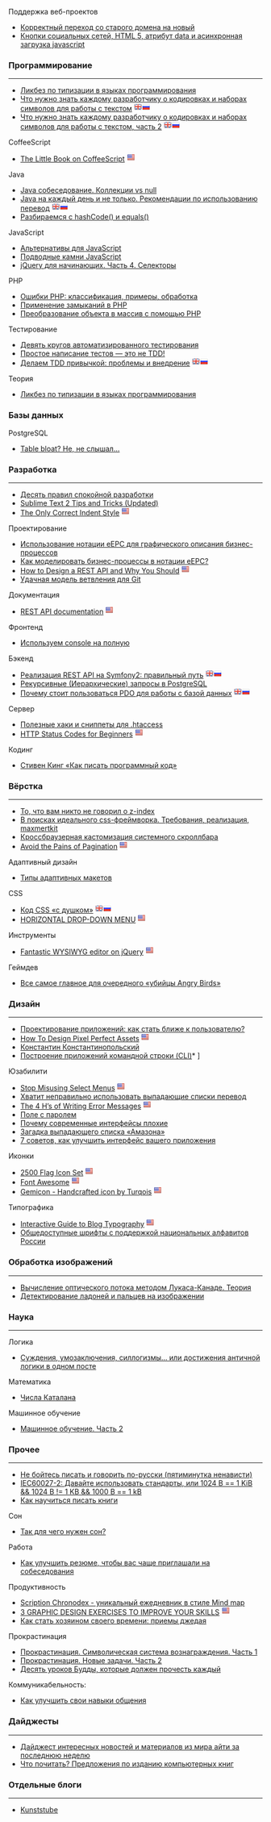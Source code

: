 Поддержка веб-проектов

* [Корректный переход со старого домена на новый](http://habrahabr.ru/post/168471/)
* [Кнопки социальных сетей, HTML 5, атрибут data и асинхронная загрузка javascript](http://habrahabr.ru/post/166831/)

### Программирование
---

* [Ликбез по типизации в языках программирования](http://habrahabr.ru/post/161205/)
* [Что нужно знать каждому разработчику о кодировках и наборах символов для работы с текстом](http://habrahabr.ru/post/158639/) [![eng]](http://kunststube.net/encoding/)![rus] 
* [Что нужно знать каждому разработчику о кодировках и наборах символов для работы с текстом, часть 2](http://habrahabr.ru/post/158895/) [![eng]](http://kunststube.net/encoding/)![rus]

CoffeeScript

* [The Little Book on CoffeeScript](http://arcturo.github.com/library/coffeescript/) ![us]

Java

* [Java собеседование. Коллекции vs null](http://habrahabr.ru/post/164027/)
* [Java на каждый день и не только. Рекомендации по использованию перевод](http://habrahabr.ru/post/167291/) [![eng]](http://nurkiewicz.blogspot.ru/2012/10/java-features-applicability.html)![rus]
* [Разбираемся с hashCode() и equals()](http://habrahabr.ru/post/168195/)

JavaScript

* [Альтернативы для JavaScript](http://habrahabr.ru/post/163033/)
* [Подводные камни JavaScript](http://habrahabr.ru/post/159313/)
* [jQuery для начинающих. Часть 4. Селекторы](http://habrahabr.ru/post/51717/)

PHP

* [Ошибки PHP: классификация, примеры, обработка](http://habrahabr.ru/post/161483/)
* [Применение замыканий в PHP](http://habrahabr.ru/post/147620/)
* [Преобразование объекта в массив с помощью PHP](http://www.superpupersite.com/php/preobrazovanie-obekta-v-massiv-s-pomoshyu-php/)

Тестирование

* [Девять кругов автоматизированного тестирования](http://habrahabr.ru/post/168451/)
* [Простое написание тестов — это не TDD!](http://habrahabr.ru/post/162417/)
* [Делаем TDD привычкой: проблемы и внедрение](http://habrahabr.ru/company/scrumtrek/blog/157729/) [![eng]](http://www.infoq.com/articles/levison-TDD-adoption-strategy)![rus]

Теория

* [Ликбез по типизации в языках программирования](http://habrahabr.ru/post/161205/)

### Базы данных

PostgreSQL

* [Table bloat? Не, не слышал…](http://habrahabr.ru/post/169939/)

### Разработка
---

* [Десять правил спокойной разработки](http://habrahabr.ru/post/158095/)
* [Sublime Text 2 Tips and Tricks (Updated)](http://net.tutsplus.com/tutorials/tools-and-tips/sublime-text-2-tips-and-tricks/)
* [The Only Correct Indent Style](http://www.terminally-incoherent.com/blog/2009/04/10/the-only-correct-indent-style/) ![us]

Проектирование

* [Использование нотации eEPC для графического описания бизнес-процессов](http://habrahabr.ru/post/143273/)
* [Как моделировать бизнес-процессы в нотации eEPC?](http://habrahabr.ru/post/137086/)
* [How to Design a REST API and Why You Should](http://www.websanova.com/tutorials/web-services/how-to-design-a-rest-api-and-why-you-should#.UScL3olI-FZ) ![us]
* [Удачная модель ветвления для Git](http://habrahabr.ru/post/106912/)

Документация

* [REST API documentation](http://apiary.io/) ![us]

Фронтенд

* [Используем console на полную](http://habrahabr.ru/post/114483/)

Бэкенд

* [Реализация REST API на Symfony2: правильный путь](http://habrahabr.ru/post/148951/) [![eng]](http://williamdurand.fr/2012/08/02/rest-apis-with-symfony2-the-right-way/)![rus]
* [Рекурсивные (Иерархические) запросы в PostgreSQL](http://habrahabr.ru/post/73700/)
* [Почему стоит пользоваться PDO для работы с базой данных](http://habrahabr.ru/post/137664/) [![eng]](http://net.tutsplus.com/tutorials/php/why-you-should-be-using-phps-pdo-for-database-access/)![rus]

Сервер

* [Полезные хаки и сниппеты для .htaccess](http://habrahabr.ru/post/165701/)
* [HTTP Status Codes for Beginners](http://www.addedbytes.com/articles/for-beginners/http-status-codes/) ![us]

Кодинг

* [Стивен Кинг «Как писать программный код»](http://habrahabr.ru/company/infopulse/blog/173017/)



### Вёрстка
---

* [То, что вам никто не говорил о z-index](http://habrahabr.ru/post/166435/)
* [В поисках идеального css-фреймворка. Требования, реализация, maxmertkit](http://habrahabr.ru/post/165373/)
* [Кроссбраузерная кастомизация системного скроллбара](http://habrahabr.ru/company/2gis/blog/169359/)
* [Avoid the Pains of Pagination](http://uxmovement.com/navigation/avoid-the-pains-of-pagination/?utm_source=feedburner&utm_medium=feed&utm_campaign=Feed%3A+uxmovement+%28UX+Movement%29) ![us]

Адаптивный дизайн

* [Типы адаптивных макетов](http://koulikov.com/2012/11/responsive-layouts/?utm_source=feedburner&utm_medium=feed&utm_campaign=Feed:+koulikov+(koulikov.com))


CSS

* [Код CSS «с душком»](http://habrahabr.ru/post/160177/) [![eng]](http://csswizardry.com/2012/11/code-smells-in-css/)![rus]
* [HORIZONTAL DROP-DOWN MENU](http://tympanus.net/codrops/2013/03/05/horizontal-drop-down-menu/?utm_source=feedburner&utm_medium=feed&utm_campaign=Feed%3A+tympanus+%28Codrops%29) ![us]

Инструменты

* [Fantastic WYSIWYG editor on jQuery](http://imperavi.com/redactor/) ![us]

Геймдев

* [Все самое главное для очередного «убийцы Angry Birds»](http://habrahabr.ru/post/165347/)


### Дизайн
---

* [Проектирование приложений: как стать ближе к пользователю?](http://habrahabr.ru/company/microsoft/blog/164233/)
* [How To Design Pixel Perfect Assets](http://blog.mengto.com/how-to-design-pixel-perfect-assets/) ![us]
* [Константин Константинопольский](http://tema.livejournal.com/1322108.html)
* [Построение приложений командной строки (CLI)](http://habrahabr.ru/post/150950/)* ]

Юзабилити

* [Stop Misusing Select Menus](http://uxmovement.com/forms/stop-misusing-select-menus/) ![us]
* [Хватит неправильно использовать выпадающие списки перевод](http://habrahabr.ru/post/167219/)
* [The 4 H’s of Writing Error Messages](http://uxmas.com/2012/the-4-hs-of-writing-error-messages) ![us]
* [Поле с паролем](http://habrahabr.ru/post/171383/)
* [Почему современные интерфейсы плохие](http://habrahabr.ru/post/172641/)
* [Загадка выпадающего списка «Амазона»](http://habrahabr.ru/post/171905/)
* [7 советов, как улучшить интерфейс вашего приложения](http://habrahabr.ru/post/170701/)


Иконки

* [2500 Flag Icon Set](https://www.gosquared.com/resources/flag-icons) ![us]
* [Font Awesome](http://fortawesome.github.com/Font-Awesome/) ![us]
* [Gemicon - Handcrafted icon by Turqois](http://gemicon.net/) ![us]

Типографика

* [Interactive Guide to Blog Typography](http://www.kaikkonendesign.fi/typography/section/1) ![us]
* [Общедоступные шрифты с поддержкой национальных алфавитов России](http://www.paratype.ru/public/)



### Обработка изображений
---

* [Вычисление оптического потока методом Лукаса-Канаде. Теория](http://habrahabr.ru/post/169055/)
* [Детектирование ладоней и пальцев на изображении](http://habrahabr.ru/post/169709/)

### Наука
---

Логика

* [Суждения, умозаключения, силлогизмы… или достижения античной логики в одном посте](http://habrahabr.ru/post/169059/)

Математика

* [Числа Каталана](http://habrahabr.ru/post/165295/)


Машинное обучение

* [Машинное обучение. Часть 2](http://habrahabr.ru/post/164211/)


### Прочее
---

* [Не бойтесь писать и говорить по-русски (пятиминутка ненависти)](http://maximilyahov.ru/blog/?go=2012/12/11/1/)
* [IEC60027-2: Давайте использовать стандарты, или 1024 B == 1 KiB && 1024 B != 1 KB && 1000 B == 1 kB](http://habrahabr.ru/post/157763/)
* [Как научиться писать книги](http://habrahabr.ru/post/168153/)


Сон

* [Так для чего нужен сон?](http://upliftme.ru/articles/tak-dlya-chego-nuzhen-son-2153/)


Работа

* [Как улучшить резюме, чтобы вас чаще приглашали на собеседования](http://lifehacker.ru/2012/12/13/best-cv/)

Продуктивность

* [Scription Chronodex - уникальный ежедневник в стиле Mind map](http://betteri.ru/post/scription-chronodex-unikalnyy-ezhednevnik-v-stile-mind-map.html)
* [3 GRAPHIC DESIGN EXERCISES TO IMPROVE YOUR SKILLS](http://patrickmann.com/2012/02/3-exercises-to-improve-your-graphic-design-skills/) ![us]
* [Как стать хозяином своего времени: приемы джедая](http://habrahabr.ru/post/172617/)

Прокрастинация

* [Прокрастинация. Символическая система вознаграждения. Часть 1](http://habrahabr.ru/post/164623/)
* [Прокрастинация. Новые задачи. Часть 2](http://habrahabr.ru/post/165659/)
* [Десять уроков Будды, которые должен прочесть каждый](http://bigideas.ru/posts/1/213)

Коммуникабельность:

* [Как улучшить свои навыки общения](http://lifehacker.ru/2013/01/17/kak-uluchshit-svoi-navyki-obshheniya/)

### Дайджесты
---

* [Дайджест интересных новостей и материалов из мира айти за последнюю неделю](http://habrahabr.ru/company/zfort/)
* [Что почитать? Предложения по изданию компьютерных книг](http://habrahabr.ru/company/piter/blog/171047/)

### Отдельные блоги
---

* [Kunststube](http://kunststube.net/)




[eng]: img/eng.png
[us]: img/us.png
[rus]: img/rus.png